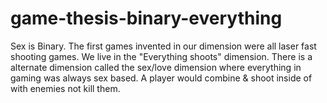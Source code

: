 # game-thesis-binary-everything
Sex is Binary. The first games invented in our dimension were all laser fast shooting games. We live in the "Everything shoots" dimension. There is a alternate dimension called the sex/love dimension where everything in gaming was always sex based. A player would combine &amp; shoot inside of with enemies not kill them. 
